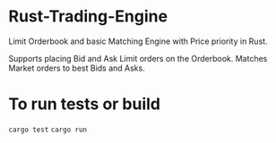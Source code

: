 # Rust-Trading-Engine
Limit Orderbook and basic Matching Engine with Price priority in Rust.

Supports placing Bid and Ask Limit orders on the Orderbook. 
Matches Market orders to best Bids and Asks.

# To run tests or build
```cargo test```
```cargo run```
